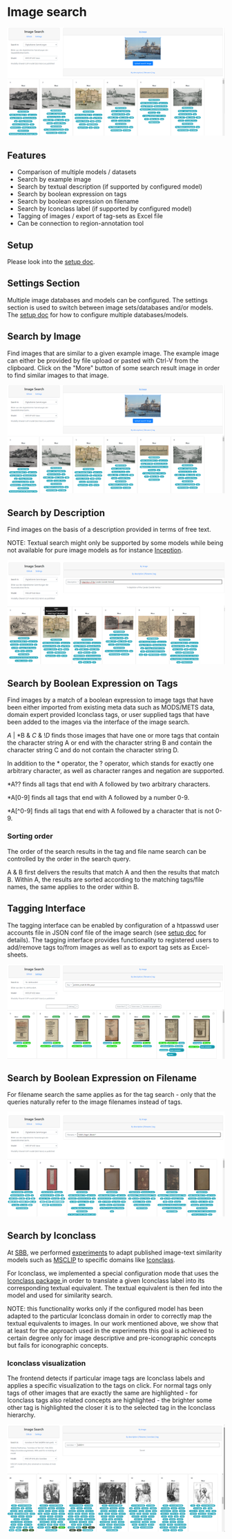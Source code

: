 # Image search

![search-by-image](screenshots/search-by-image.png?raw=true)

## Features

* Comparison of multiple models / datasets
* Search by example image
* Search by textual description (if supported by configured model)
* Search by boolean expression on tags
* Search by boolean expression on filename
* Search by Iconclass label (if supported by configured model)
* Tagging of images / export of tag-sets as Excel file
* Can be connection to region-annotation tool

## Setup 

Please look into the [setup doc](image-search-setup.md).

## Settings Section

Multiple image databases and models can be configured. The settings section is used to switch between image sets/databases 
and/or models. The [setup doc](image-search-setup.md) for how to configure multiple databases/models.

## Search by Image

Find images that are similar to a given example image. 
The example image can either be provided by file upload or pasted with Ctrl-V from the clipboard.
Click on the "More" button of some search result image in order to find similar images to that image.

![search-by-image](screenshots/search-by-image.png?raw=true)

## Search by Description

Find images on the basis of a description provided in terms of free text.

NOTE: Textual search might only be supported by some models while being not available for pure image models 
as for instance [Inception](https://www.cv-foundation.org/openaccess/content_cvpr_2015/html/Szegedy_Going_Deeper_With_2015_CVPR_paper.html).

![search-by-description](screenshots/search-by-description.png?raw=true)

## Search by Boolean Expression on Tags

Find images by a match of a boolean expression to image tags that have been either imported from existing meta data
such as MODS/METS data, domain expert provided Iconclass tags, or user supplied tags that have been added to the images 
via the interface of the image search.

*A* | *B & *C* & !*D* finds those images that have one or more tags that contain the character string A 
or end with the character string B and contain the character string C and do not contain the character string D.

In addition to the * operator, the ? operator, which stands for exactly one arbitrary character, 
as well as character ranges and negation are supported.

*A?? finds all tags that end with A followed by two arbitrary characters.

*A[0-9] finds all tags that end with A followed by a number 0-9.

*A[^0-9] finds all tags that end with A followed by a character that is not 0-9.

### Sorting order

The order of the search results in the tag and file name search can be controlled by the order in the search query.

A & B first delivers the results that match A and then the results that match B. Within A, 
the results are sorted according to the matching tags/file names, the same applies to the order within B.

## Tagging Interface

The tagging interface can be enabled by configuration of a htpasswd user accounts file in JSON conf file of the image search
(see [setup doc](image-search-setup.md) for details).
The tagging interface provides functionality to registered users to add/remove tags to/from images as well as to export tag sets
as Excel-sheets.

![search-by-tags](screenshots/search-by-tag.png?raw=true)

## Search by Boolean Expression on Filename

For filename search the same applies as for the tag search - only that the queries naturally refer to the image filenames instead of tags.

![search-by-filename](screenshots/search-by-filename.png?raw=true)

## Search by Iconclass

At [SBB](https://staatsbibliothek-berlin.de/),
we performed [experiments](https://dl.acm.org/doi/abs/10.1145/3604951.3605516) to adapt published image-text similarity models
such as [MSCLIP](https://github.com/Hxyou/MSCLIP) to specific domains like [Iconclass](https://iconclass.org/).

For Iconclass, we implemented a special configuration mode that uses the [Iconclass package ](https://pypi.org/project/iconclass/)
in order to translate a given Iconclass label into its corresponding textual equivalent. The textual equivalent is then 
fed into the model and used for similarity search. 

NOTE: this functionality works only if the configured model has been
adapted to the particular Iconclass domain in order to correctly map the textual equivalents to images.
In our work mentioned above, we show that at least for the approach used in the experiments this goal is achieved to
certain degree only for image descriptive and pre-iconographic concepts but fails for iconographic concepts.

### Iconclass visualization

The frontend detects if particular image tags are Iconclass labels and applies a specific visualization to the tags on click.
For normal tags only tags of other images that are exactly the same are highlighted - for Iconclass tags also related concepts
are highlighted - the brighter some other tag is highlighted the closer it is to the selected tag in the Iconclass hierarchy.

![search-by-iconclass](screenshots/search-by-iconclass.png?raw=true)
